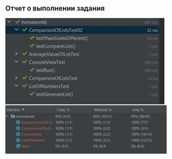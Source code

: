 ## Отчет о выполнении задания ##
![picture](https://github.com/MarkovaOlga/Lessons_unit-tests/blob/master/src/main/java/homework6/HW06unit-tests2.jpg)
![picture](https://github.com/MarkovaOlga/Lessons_unit-tests/blob/master/src/main/java/homework6/HW06unit-tests1.jpg)
